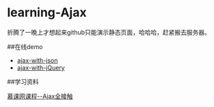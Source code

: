 # learning-Ajax

折腾了一晚上才想起来github只能演示静态页面，哈哈哈，赶紧搬去服务器。

##在线demo

* [ajax-with-json](http://54.65.253.53/demo/demo.html)
* [ajax-with-jQuery](http://54.65.253.53/demo/jQueryAjax.html)

##学习资料

[慕课网课程--Ajax全接触](http://www.imooc.com/learn/250)